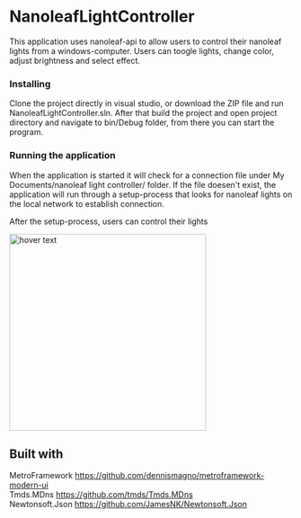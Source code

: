 # NanoleafLightController

This application uses nanoleaf-api to allow users to control their nanoleaf lights from a windows-computer. Users can toogle lights, change color, adjust brightness and select effect. 

### Installing
Clone the project directly in visual studio, or download the ZIP file and run NanoleafLightController.sln. After that build the project and open project directory and navigate to bin/Debug folder, from there you can start the program. 

### Running the application
When the application is started it will check for a connection file under My Documents/nanoleaf light controller/ folder. If the file doesen't exist, the application will run through a setup-process that looks for nanoleaf lights on the local network to establish connection.

After the setup-process, users can control their lights
<p align="left">
 <img src="https://i.imgur.com/wSynrfu.png" width="350" title="hover text">

</p>

## Built with
MetroFramework https://github.com/dennismagno/metroframework-modern-ui<br/>
Tmds.MDns https://github.com/tmds/Tmds.MDns<br/>
Newtonsoft.Json https://github.com/JamesNK/Newtonsoft.Json

